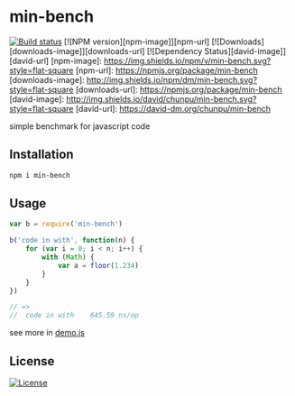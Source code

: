 min-bench
===

[![Build status][travis-image]][travis-url]
[![NPM version][npm-image]][npm-url]
[![Downloads][downloads-image]][downloads-url]
[![Dependency Status][david-image]][david-url]
[npm-image]: https://img.shields.io/npm/v/min-bench.svg?style=flat-square
[npm-url]: https://npmjs.org/package/min-bench
[downloads-image]: http://img.shields.io/npm/dm/min-bench.svg?style=flat-square
[downloads-url]: https://npmjs.org/package/min-bench
[david-image]: http://img.shields.io/david/chunpu/min-bench.svg?style=flat-square
[david-url]: https://david-dm.org/chunpu/min-bench


simple benchmark for javascript code

Installation
---

```sh
npm i min-bench
```

Usage
---

```js
var b = require('min-bench')

b('code in with', function(n) {
	for (var i = 0; i < n; i++) {
		with (Math) {
			var a = floor(1.234)
		}
	}
})

// =>
//	code in with	645.59 ns/op
```

see more in [demo.js](demo.js)

License
---

[![License][license-image]][license-url]

[travis-image]: https://img.shields.io/travis/chunpu/min-bench.svg?style=flat-square
[travis-url]: https://travis-ci.org/chunpu/min-bench
[license-image]: http://img.shields.io/npm/l/min-bench.svg?style=flat-square
[license-url]: #
